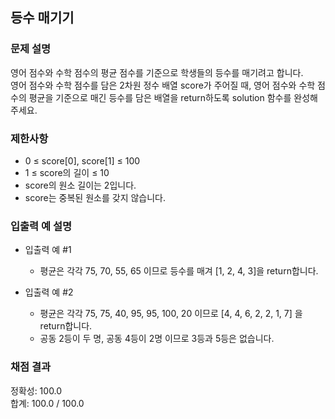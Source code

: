 ## 등수 매기기

### 문제 설명

영어 점수와 수학 점수의 평균 점수를 기준으로 학생들의 등수를 매기려고 합니다. <br>
영어 점수와 수학 점수를 담은 2차원 정수 배열 score가 주어질 때, 영어 점수와 수학 점수의 평균을 기준으로 매긴 등수를 담은 배열을 return하도록 solution 함수를 완성해주세요.

### 제한사항

* 0 ≤ score[0], score[1] ≤ 100
* 1 ≤ score의 길이 ≤ 10
* score의 원소 길이는 2입니다.
* score는 중복된 원소를 갖지 않습니다.

### 입출력 예 설명

* 입출력 예 #1

  - 평균은 각각 75, 70, 55, 65 이므로 등수를 매겨 [1, 2, 4, 3]을 return합니다.

* 입출력 예 #2

  - 평균은 각각 75, 75, 40, 95, 95, 100, 20 이므로 [4, 4, 6, 2, 2, 1, 7] 을 return합니다.
  - 공동 2등이 두 명, 공동 4등이 2명 이므로 3등과 5등은 없습니다.

### 채점 결과

정확성: 100.0<br>
합계: 100.0 / 100.0
